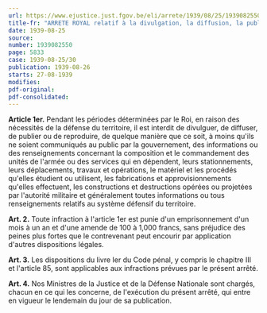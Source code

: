 ```yaml
---
url: https://www.ejustice.just.fgov.be/eli/arrete/1939/08/25/1939082550/justel
title-fr: "ARRETE ROYAL relatif à la divulgation, la diffusion, la publication ou la reproduction de certaines informations d'ordre militaire."
date: 1939-08-25
source:
number: 1939082550
page: 5833
case: 1939-08-25/30
publication: 1939-08-26
starts: 27-08-1939
modifies:
pdf-original:
pdf-consolidated:
---
```


**Article 1er.** Pendant les périodes déterminées par le Roi, en raison des nécessités de la défense du territoire, il est interdit de divulguer, de diffuser, de publier ou de reproduire, de quelque manière que ce soit, à moins qu'ils ne soient communiqués au public par la gouvernement, des informations ou des renseignements concernant la composition et le commandement des unités de l'armée ou des services qui en dépendent, leurs stationnements, leurs déplacements, travaux et opérations, le matériel et les procédés qu'elles étudient ou utilisent, les fabrications et approvisionnements qu'elles effectuent, les constructions et destructions opérées ou projetées par l'autorité militaire et généralement toutes informations ou tous renseignements relatifs au système défensif du territoire.

**Art. 2.** Toute infraction à l'article 1er est punie d'un emprisonnement d'un mois à un an et d'une amende de 100 à 1,000 francs, sans préjudice des peines plus fortes que le contrevenant peut encourir par application d'autres dispositions légales.

**Art. 3.** Les dispositions du livre Ier du Code pénal, y compris le chapitre III et l'article 85, sont applicables aux infractions prévues par le présent arrêté.

**Art. 4.** Nos Ministres de la Justice et de la Défense Nationale sont chargés, chacun en ce qui les concerne, de l'exécution du présent arrêté, qui entre en vigueur le lendemain du jour de sa publication.
